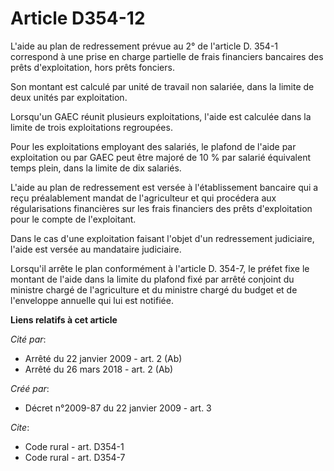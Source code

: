 # Article D354-12

L'aide au plan de redressement prévue au 2° de l'article D. 354-1 correspond à une prise en charge partielle de frais
financiers bancaires des prêts d'exploitation, hors prêts fonciers. 

Son montant est calculé par unité de travail non salariée, dans la limite de deux unités par exploitation. 

Lorsqu'un GAEC réunit plusieurs exploitations, l'aide est calculée dans la limite de trois exploitations regroupées. 

Pour les exploitations employant des salariés, le plafond de l'aide par exploitation ou par GAEC peut être majoré de 10 % par
salarié équivalent temps plein, dans la limite de dix salariés.

L'aide au plan de redressement est versée à l'établissement bancaire qui a reçu préalablement mandat de l'agriculteur et qui
procédera aux régularisations financières sur les frais financiers des prêts d'exploitation pour le compte de l'exploitant. 

Dans le cas d'une exploitation faisant l'objet d'un redressement judiciaire, l'aide est versée au mandataire judiciaire. 

Lorsqu'il arrête le plan conformément à l'article D. 354-7, le préfet fixe le montant de l'aide dans la limite du plafond
fixé par arrêté conjoint du ministre chargé de l'agriculture et du ministre chargé du budget et de l'enveloppe annuelle qui
lui est notifiée.

**Liens relatifs à cet article**

_Cité par_:

  - Arrêté du 22 janvier 2009 - art. 2 (Ab)
  - Arrêté du 26 mars 2018 - art. 2 (Ab)

_Créé par_:

  - Décret n°2009-87 du 22 janvier 2009 - art. 3

_Cite_:

  - Code rural - art. D354-1
  - Code rural - art. D354-7
